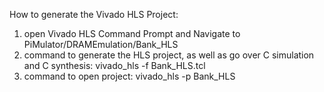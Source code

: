 How to generate the Vivado HLS Project:

1) open Vivado HLS Command Prompt and Navigate to PiMulator/DRAMEmulation/Bank_HLS
2) command to generate the HLS project, as well as go over C simulation and C synthesis: vivado_hls -f Bank_HLS.tcl 
3) command to open project: 		vivado_hls -p Bank_HLS
